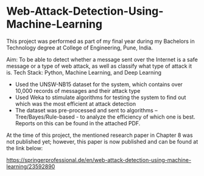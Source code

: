 # Web-Attack-Detection-Using-Machine-Learning
This project was performed as part of my final year during my Bachelors in Technology degree at College of Engineering, Pune, India.

Aim: To be able to detect whether a message sent over the Internet is a safe message or a type of web attack, as well as classify what type of attack it is.
Tech Stack: Python, Machine Learning, and Deep Learning
- Used the UNSW-NB15 dataset for the system, which contains over 10,000 records of messages and their attack type
- Used Weka to stimulate algorithms for testing the system to find out which was the most efficient at attack detection
- The dataset was pre-processed and sent to algorithms – Tree/Bayes/Rule-based - to analyze the efficiency of which one is best. Reports on this can be found in the attached PDF.

At the time of this project, the mentioned research paper in Chapter 8 was not published yet; however, this paper is now published and can be found at the link below:

https://springerprofessional.de/en/web-attack-detection-using-machine-learning/23592890
